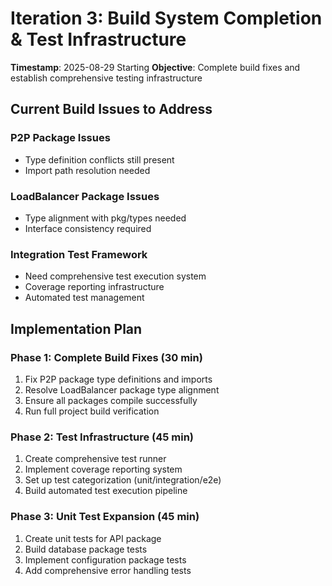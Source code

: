 # Iteration 3: Build System Completion & Test Infrastructure

**Timestamp**: 2025-08-29 Starting
**Objective**: Complete build fixes and establish comprehensive testing infrastructure

## Current Build Issues to Address

### P2P Package Issues
- Type definition conflicts still present
- Import path resolution needed

### LoadBalancer Package Issues  
- Type alignment with pkg/types needed
- Interface consistency required

### Integration Test Framework
- Need comprehensive test execution system
- Coverage reporting infrastructure
- Automated test management

## Implementation Plan

### Phase 1: Complete Build Fixes (30 min)
1. Fix P2P package type definitions and imports
2. Resolve LoadBalancer package type alignment
3. Ensure all packages compile successfully
4. Run full project build verification

### Phase 2: Test Infrastructure (45 min)
1. Create comprehensive test runner
2. Implement coverage reporting system
3. Set up test categorization (unit/integration/e2e)
4. Build automated test execution pipeline

### Phase 3: Unit Test Expansion (45 min)
1. Create unit tests for API package
2. Build database package tests
3. Implement configuration package tests
4. Add comprehensive error handling tests